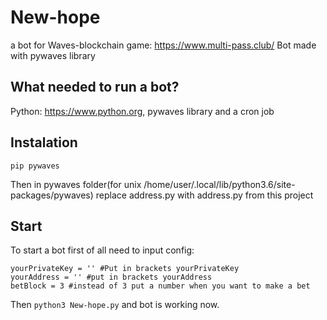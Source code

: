 # New-hope
a bot for Waves-blockchain game: https://www.multi-pass.club/
Bot made  with pywaves library

## What needed to run a bot?
Python: https://www.python.org, pywaves library and a cron job

## Instalation
```
pip pywaves
```
Then in pywaves folder(for unix /home/user/.local/lib/python3.6/site-packages/pywaves) replace address.py with address.py from this project

## Start
To start a bot first of all need to input config:
```
yourPrivateKey = '' #Put in brackets yourPrivateKey
yourAddress = '' #put in brackets yourAddress
betBlock = 3 #instead of 3 put a number when you want to make a bet
```
Then ```python3 New-hope.py``` and bot is working now.
